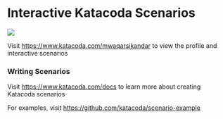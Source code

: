 # Interactive Katacoda Scenarios

[![](http://shields.katacoda.com/katacoda/mwaqarsikandar/count.svg)](https://www.katacoda.com/mwaqarsikandar "Get your profile on Katacoda.com")

Visit https://www.katacoda.com/mwaqarsikandar to view the profile and interactive scenarios

### Writing Scenarios
Visit https://www.katacoda.com/docs to learn more about creating Katacoda scenarios

For examples, visit https://github.com/katacoda/scenario-example
